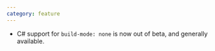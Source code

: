 ```yaml
---
category: feature
---
```

* C# support for `build-mode: none` is now out of beta, and generally available.
